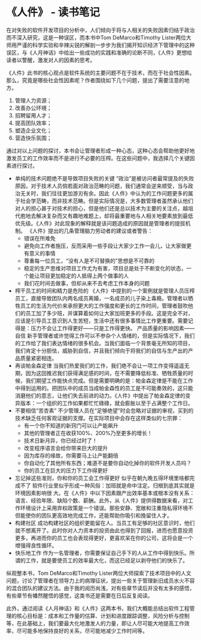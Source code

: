 # 《人件》 - 读书笔记

在对失败的软件开发项目的分析中，人们倾向于将与人相关的失败因素归结于政治而不深入研究，这是一种误区，而本书中Tom DeMarco和Timothy Lister两位大师用严谨的科学实验和辛辣尖锐的解剖一步步为我们揭开知识经济下管理中的这种误区，与《人月神话》中给出一些成功的实践和准确的论断不同，《人件》更想给读者以警醒，激发对人的因素的思考。

《人件》此书的核心观点是软件系统的主要问题不在于技术，而在于社会性因素。那么，究竟是哪些社会性因素呢？作者围绕如下几个问题，提出了需要注意的地方。
1. 管理人力资源；
2. 改善办公环境；
3. 招聘留用人才；
4. 提高团队效率；
5. 塑造企业文化；
6. 营造快乐氛围；

通过对以上问题的探讨，本书会让管理者形成一种心态，这种心态会帮助他更好地激发员工的工作效率而不是进行不必要的压榨。在这些问题中，我选择几个关键因素进行探讨。
- 单纯的技术问题绝不是导致项目失败的关键
  “政治”是被访问者最常提及的失败原因，对于技术人员倘若面对政治范畴的问题，我们通常会逆来顺受，当与政治无关时，我们往往更加游刃有余。因此《人件》中认为的工作问题更多的属于社会学范畴，而非技术范畴。但是实际情况是，大多数管理者虽然承认他们对人的担心甚于对技术的担心，但是他们还是总以技术为主要的关注点，越俎代庖地去解决复杂而又有趣地难题上，却将最重要地与人相关地要素放到最低优先级。《人件》对此现象的解释就是该问题造成的原因就是管理者的提拔机制。
  《人件》提出的几条管理脑力劳动者的建议或者警告：
  - 错误在所难免
  - 避免向工作者施压，反而采用一些手段让大家少工作一会儿，让大家做更有意义的事情
  - 尊重每一位员工，“没有人是不可替换的”思想是不可靠的
  - 稳定的生产思维对项目工作尤为有害，项目总是处于不断变化的状态，一个能让项目更加稳定的人抵得上两个做事的人
  - 我们花时间去做事，但却从来不去考虑工作本身的问题
- 榨干员工的时间和精力是危险的
  《人件》中提到的一个案例就是管理人员压榨员工，直接导致团队内两名成员离婚，一名成员的儿子染上毒瘾。管理者以牺牲员工的生活为代价来承担更大的工作强度和更长的工作时间，管理者鼓吹他们的员工加了多少班，并谋算着如何让大家加班更多的手段。这是完全不对，应该是引导员工意识到人生苦短，生活中还有很多事情比工作更重要。需要记得是：压力不会让工作得更好——只是工作得更快。
产品质量的影响因素——自信
新手管理者或许觉得工作可以不参杂个人情绪的，但是实际情况下，我们的工作给了我们表达情绪的很多机会。当我们面临一个背景毫无所知的项目，我们肯定十分胆怯，威胁到自信，并且我们倾向于将我们的自信与生产出的产品质量紧密相连。
- 再谈帕金森定律
  当我们热爱我们的工作，我们绝不会让一项工作变得遥遥无期，因为这回推迟我们获得满足感的时间，在不需要降低标准、牺牲质量的时候，我们期望工作能快点完成。但是需要明确的是：帕金森定律是不能在工作中得到运用的。把团队中的成员当成帕金森性的员工是不可能奏效的，这只能消磨他们的意志，让他们失去前进的动力。《人件》中提出了帕金森定律的变异版本：一个组织的工作如果都忙忙碌碌，就会膨胀以至于占满整个工作日。
- 不要相信“苦杏素”
  不少管理人员在“足够绝望”时会忽略对证据的审视，买到的技术缺乏任何客观证据的支撑。在实际项目中会存在这样类似的七宗罪：
  - 有一个你不知道的新窍门可以让产能飙升
  - 其他的管理者正在收获100%、200%乃至更多的增长！
  - 技术日新月异，你已经过时了！
  - 改变程序语言会给你带来巨大的提升
  - 因为库存的缘故，你需要马上让产能翻倍
  - 你自动化了其他所有东西；难道不是要你自动化掉你的软件开发人员吗？
  - 你的员工在巨大的压力下工作得更好
- 忘记掉这些准则，你和你的员工会工作得更好
似乎在朝九晚五得环境里啥都完成不了
软件行业里似乎形成一种风俗：加班就是命中注定。归根到底其实就是环境因素影响很
大。在《人件》中以下因素跟产出效率基本或根本没有关系：语言、经验年限、缺陷个数、薪酬。此外，从《人件》提供得数据来看，对工作环境设计上采用弃权政策是一个错误。那些安静、宽敞和注重隐私得环境不但能使你的团队更高效地完成工作，还能帮助你吸引和挽留住人才。
- 构建社区
成功构建社区的组织更能留在人。当员工有足够的社区意识时，他们就不想离开了。此时你对人力资本的投资由此也得到了回报，进而也愿意投资更多，再进而你的员工也会表现得更好，更喜欢呆在你的公司，这将会是一个增强得良性循环。
- 快乐地工作
作为一名管理者，你需要保证自己手下的人从工作中得到快乐。所谓的工作，就是要使员工的效率最大化，而这已经足以剥夺他们的快乐了。

纵观整本书，Tom DeMarco和Timothy Lister两位大师探索了技术项目中的人文问题，讨论了管理者在领导力上的病理征状，提出一些关于管理新旧成员水火不容的混合团队的建议方法。由于我的阅历尚浅，对有些章节读后并没有太多的感悟，有些章节有幡然醒悟的感觉，这类书还是需要在日后反复阅读。

此外，通过阅读《人月神话》和《人件》这两本书，我们大概能总结出软件工程管理的核心目标是：成本和工作量的估算、计划和进度跟踪调整，风险分析与控制等，在此基础上，我们要最大化地激发人的力量，即让人尽可能大地提高工作效率，尽可能多地保持良好的关系，尽可能地减少工作时间等。

